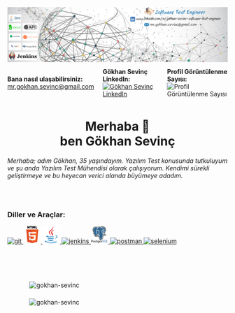 <img src="https://github.com/gokhan-sevinc/gokhan-sevinc/blob/main/img_readme.png?raw=true">

<div style="display: flex; align-items: center; justify-content: space-between;">
  <!-- Sol tarafta E-posta -->
  <p style="margin: 10px 20px 10px 0;">
    <b>Bana nasıl ulaşabilirsiniz:</b><br>
    <a href="mailto:mr.gokhan.sevinc@gmail.com">mr.gokhan.sevinc@gmail.com</a>
  </p>

  <!-- LinkedIn -->
  <p style="margin: 10px 20px 10px 0;">
    <b>Gökhan Sevinç LinkedIn:</b><br>
    <a href="https://www.linkedin.com/in/gokhan-sevinc-software-test-engineer" target="blank">
      <img align="center" src="https://raw.githubusercontent.com/rahuldkjain/github-profile-readme-generator/master/src/images/icons/Social/linked-in-alt.svg" alt="Gökhan Sevinç LinkedIn" width="30" height="30" />
    </a>
  </p>

  <!-- Profil Görüntülenme Sayısı -->
  <p style="margin: 10px 0;">
    <b>Profil Görüntülenme Sayısı:</b><br>
    <img src="https://komarev.com/ghpvc/?username=gokhan-sevinc&label=Profile%20views&color=0e75b6&style=flat" alt="Profil Görüntülenme Sayısı" width="150" height="30" />
  </p>
</div>

<h1 align="center">Merhaba 👋
<br>  ben Gökhan Sevinç</h1>
<p><i>Merhaba; adım Gökhan, 35 yaşındayım. Yazılım Test konusunda tutkuluyum ve şu anda Yazılım Test Mühendisi olarak çalışıyorum.
Kendimi sürekli geliştirmeye ve bu heyecan verici alanda büyümeye adadım.</i></p>


<br>
<br>
<h3 align="left">Diller ve Araçlar:</h3>
<p align="left">

  <a href="https://git-scm.com/" target="_blank" rel="noreferrer">
    <img src="https://www.vectorlogo.zone/logos/git-scm/git-scm-icon.svg" alt="git" width="40" height="40"/>
  </a>


  <a href="https://www.w3.org/html/" target="_blank" rel="noreferrer">
    <img src="https://raw.githubusercontent.com/devicons/devicon/master/icons/html5/html5-original-wordmark.svg" alt="html5" width="40" height="40"/>
  </a>
  
  <a href="https://www.java.com" target="_blank" rel="noreferrer">
    <img src="https://raw.githubusercontent.com/devicons/devicon/master/icons/java/java-original.svg" alt="java" width="40" height="40"/>
  </a>
  
  <a href="https://www.jenkins.io" target="_blank" rel="noreferrer">
    <img src="https://www.vectorlogo.zone/logos/jenkins/jenkins-icon.svg" alt="jenkins" width="40" height="40"/>
  </a>
  
  <a href="https://www.postgresql.org" target="_blank" rel="noreferrer">
    <img src="https://raw.githubusercontent.com/devicons/devicon/master/icons/postgresql/postgresql-original-wordmark.svg" alt="postgresql" width="40" height="40"/>
  </a>
  
  <a href="https://postman.com" target="_blank" rel="noreferrer">
    <img src="https://www.vectorlogo.zone/logos/getpostman/getpostman-icon.svg" alt="postman" width="40" height="40"/>
  </a>
  
  <a href="https://www.selenium.dev" target="_blank" rel="noreferrer">
    <img src="https://raw.githubusercontent.com/detain/svg-logos/780f25886640cef088af994181646db2f6b1a3f8/svg/selenium-logo.svg" alt="selenium" width="40" height="40"/>
  </a>
</p>
<br>
<br>
<br>
<br>
<div style="display: flex; flex-direction: column; align-items: center; gap: 20px; width: 100%;">
  <!-- GitHub Stats -->
  <p style="width: 80%; margin: 0;">
    <img align="center" src="https://github-readme-stats.vercel.app/api?username=gokhan-sevinc&show_icons=true&title_color=f00505&locale=tr" alt="gokhan-sevinc" style="width: 100%;" />
  </p>

  <!-- GitHub Streak Stats -->
  <p style="width: 80%; margin: 0;">
    <img align="center" src="https://github-readme-streak-stats.herokuapp.com/?user=gokhan-sevinc&" alt="gokhan-sevinc" style="width: 100%;" />
  </p>
</div>


